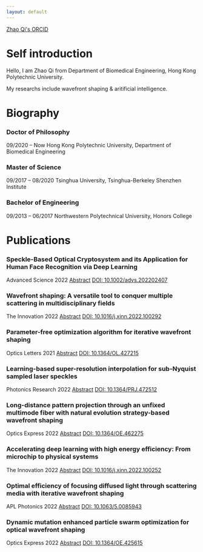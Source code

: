 ```yaml
---
layout: default
---
```


[Zhao Qi's ORCID](https://orcid.org/0000-0002-8594-6940)

# Self introduction

Hello, I am Zhao Qi from Department of Biomedical Engineering, Hong Kong Polytechnic University.

My researchs include wavefront shaping & aritificial intelligence.

# Biography

### Doctor of Philosophy

09/2020 – Now Hong Kong Polytechnic University, Department of Biomedical Engineering

### Master of Science

09/2017 – 08/2020 Tsinghua University, Tsinghua-Berkeley Shenzhen Institute

### Bachelor of Engineering

09/2013 – 06/2017 Northwestern Polytechnical University, Honors College

# Publications
### Speckle-Based Optical Cryptosystem and its Application for Human Face Recognition via Deep Learning

Advanced Science 2022 [Abstract](https://863zq.github.io/Publication/speckle_based_cryptosystem.html)
[DOI: 10.1002/advs.202202407](https://doi.org/10.1002/advs.202202407)

### Wavefront shaping: A versatile tool to conquer multiple scattering in multidisciplinary fields

The Innovation 2022 [Abstract](https://863zq.github.io/Publication/wfs_review.html)
[DOI: 10.1016/j.xinn.2022.100292](https://doi.org/10.1016/j.xinn.2022.100292)

### Parameter-free optimization algorithm for iterative wavefront shaping

Optics Letters 2021 [Abstract](https://863zq.github.io/Publication/parameter_free_algorithm.html)
[DOI: 10.1364/OL.427215](https://doi.org/10.1364/OL.427215)

### Learning-based super-resolution interpolation for sub-Nyquist sampled laser speckles

Photonics Research 2022 [Abstract](https://863zq.github.io/Publication/speckle_interpolation.html)
[DOI: 10.1364/PRJ.472512](https://https://doi.org/10.1364/PRJ.472512)

### Long-distance pattern projection through an unfixed multimode fiber with natural evolution strategy-based wavefront shaping

Optics Express 2022 [Abstract](https://863zq.github.io/Publication/pattern_projection.html)
[DOI: 10.1364/OE.462275](https://doi.org/10.1364/OE.462275)

### Accelerating deep learning with high energy efficiency: From microchip to physical systems

The Innovation 2022 [Abstract](https://863zq.github.io/Publication/wfs_commentary.html)
[DOI: 10.1016/j.xinn.2022.100252](https://doi.org/10.1016/j.xinn.2022.100252)

### Optimal efficiency of focusing diffused light through scattering media with iterative wavefront shaping

APL Photonics 2022 [Abstract](https://863zq.github.io/Publication/wfs_efficiency.html)
[DOI: 10.1063/5.0085943](https://doi.org/10.1063/5.0085943)

### Dynamic mutation enhanced particle swarm optimization for optical wavefront shaping

Optics Express 2022 [Abstract](https://863zq.github.io/Publication/dma_pso.html)
[DOI: 10.1364/OE.425615](https://doi.org/10.1364/OE.425615)

